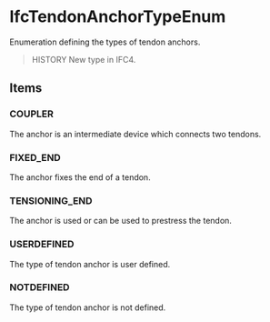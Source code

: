 # IfcTendonAnchorTypeEnum

Enumeration defining the types of tendon anchors.
<!-- end of short definition -->


> HISTORY New type in IFC4.

## Items

### COUPLER
The anchor is an intermediate device which connects two tendons.

### FIXED_END
The anchor fixes the end of a tendon.

### TENSIONING_END
The anchor is used or can be used to prestress the tendon.

### USERDEFINED
The type of tendon anchor is user defined.

### NOTDEFINED
The type of tendon anchor is not defined.

